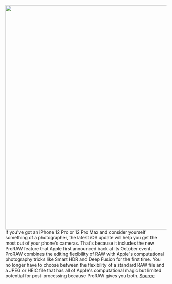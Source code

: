 <img src='https://cdn.vox-cdn.com/thumbor/tRiYBrBsX8PUjDEwi2wEnu02PQE=/0x0:2050x1367/1200x800/filters:focal(1197x293:1525x621)/cdn.vox-cdn.com/uploads/chorus_image/image/68511665/bfarsace_201106_4269_028.0.0.jpg' width='700px' /><br/>
If you've got an iPhone 12 Pro or 12 Pro Max and consider yourself something of a photographer, the latest iOS update will help you get the most out of your phone's cameras. That's because it includes the new ProRAW feature that Apple first announced back at its October event. ProRAW combines the editing flexibility of RAW with Apple's computational photography tricks like Smart HDR and Deep Fusion for the first time. You no longer have to choose between the flexibility of a standard RAW file and a JPEG or HEIC file that has all of Apple's computational magic but limited potential for post-processing because ProRAW gives you both.
<a href='https://www.theverge.com/2020/12/14/22174433/apple-ios-14-3-pro-raw-iphone-12-pro-max-update-features'> Source <a/>